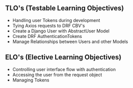 ## TLO's (Testable Learning Objectives)

- Handling user Tokens during development
- Tying Axios requests to DRF CBV's
- Create a Django User with AbstractUser Model
- Create DRF AuthenticationTokens
- Manage Relationships between Users and other Models

## ELO's (Elective Learning Objectives)

- Controlling user interface flow with authentication
- Accessing the user from the request object
- Managing Tokens
